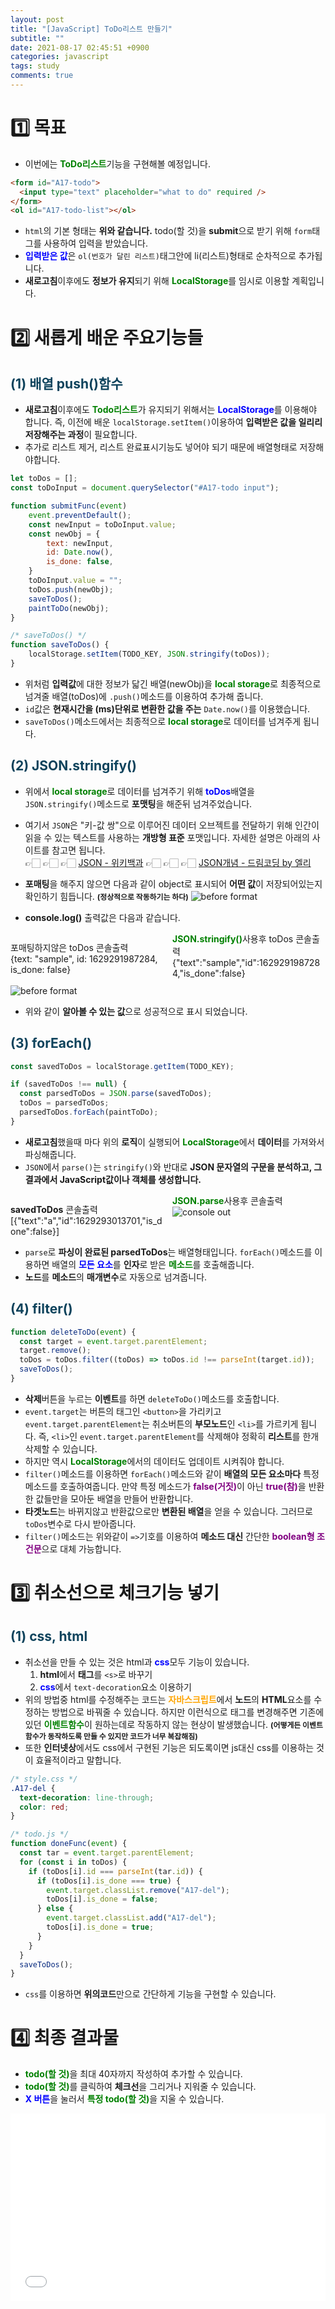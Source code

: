 ```yaml
---
layout: post
title: "[JavaScript] ToDo리스트 만들기"
subtitle: ""
date: 2021-08-17 02:45:51 +0900
categories: javascript
tags: study
comments: true
---
```


<h1>1️⃣ 목표</h1>
<kline></kline>

- 이번에는 <b style="color:green">ToDo리스트</b>기능을 구현해볼 예정입니다.

```html
<form id="A17-todo">
  <input type="text" placeholder="what to do" required />
</form>
<ol id="A17-todo-list"></ol>
```

- `html`의 기본 형태는 **위와 같습니다.** <rd>todo(할 것)</rd>을 **submit**으로 받기 위해 `form`태그를 사용하여 입력을 받았습니다.
- <b style="color:blue">입력받은 값</b>은 `ol(번호가 달린 리스트)`태그안에 <rd>li(리스트)</rd>형태로 순차적으로 추가됩니다.
- **새로고침**이후에도 **정보가 유지**되기 위해 <b style="color:green">LocalStorage</b>를 임시로 이용할 계획입니다.

<h1 class="ksubject">2️⃣ 새롭게 배운 주요기능들</h1>
<h2 style="color:#0e435c;">(1) 배열 push()함수</h2>

- <b><rd>새로고침</rd></b>이후에도 <b style="color:green">Todo리스트</b>가 유지되기 위해서는
  <b style="color:blue">LocalStorage</b>를 이용해야 합니다. 즉, 이전에 배운 `localStorage.setItem()`이용하여 **입력받은 값을 일리리 저장해주는 과정**이 필요합니다.
- 추가로 <rd>리스트 제거, 리스트 완료표시</rd>기능도 넣어야 되기 때문에 <rd>배열형태</rd>로 저장해야합니다.

```javascript
let toDos = [];
const toDoInput = document.querySelector("#A17-todo input");

function submitFunc(event)
    event.preventDefault();
    const newInput = toDoInput.value;
    const newObj = {
        text: newInput,
        id: Date.now(),
        is_done: false,
    }
    toDoInput.value = "";
    toDos.push(newObj);
    saveToDos();
    paintToDo(newObj);
}

/* saveToDos() */
function saveToDos() {
    localStorage.setItem(TODO_KEY, JSON.stringify(toDos));
}
```

- 위처럼 **입력값**에 대한 정보가 닯긴 <rd>배열(newObj)</rd>을 <b style="color:green">local storage</b>로 최종적으로 넘겨줄 <rd>배열(toDos)</rd>에 `.push()`메소드를 이용하여 추가해 줍니다.
- `id`값은 **현재시간을 (ms)단위로 변환한 값을 주는** `Date.now()`를 이용했습니다.
- `saveToDos()`메소드에서는 최종적으로 <b style="color:green">local storage</b>로 데이터를 넘겨주게 됩니다.

<kline></kline>

<h2 style="color:#0e435c;">(2) JSON.stringify()</h2>

- 위에서 <b style="color:green">local storage</b>로 데이터를 넘겨주기 위해 <b style="color:blue">toDos</b>배열을 `JSON.stringify()`메소드로 **포맷팅**을 해준뒤 넘겨주었습니다.

- 여기서 `JSON`은 "키-값 쌍"으로 이루어진 데이터 오브젝트를 전달하기 위해 인간이 읽을 수 있는 텍스트를 사용하는 **개방형 표준** 포맷입니다. 자세한 설명은 아래의 사이트를 참고면 됩니다.
  <br>
  👉🏻 👉🏻 👉🏻 <a href="https://ko.wikipedia.org/wiki/JSON" target="blank">JSON - 위키백과</a>
  👉🏻 👉🏻 👉🏻 <a href="https://www.youtube.com/watch?v=FN_D4Ihs3LE" target="blank">JSON개념 - 드림코딩 by 엘리</a>

- **포매팅**을 해주지 않으면 다음과 같이 <rd>object</rd>로 표시되어 **어떤 값**이 저장되어있는지 확인하기 힘듭니다. <b style="font-size:85%">(정상적으로 작동하기는 하다)</b>
  <img src="https://kirkim.github.io/assets/img/js/todo_list/1.png" alt="before format">

- **console.log()** 출력값은 다음과 같습니다.
<div style="column-count:2">
<p>
	포매팅하지않은 toDos 콘솔출력<br>
	<kkr>
		{text: "sample", id: 1629291987284, is_done: false}<br>
	</kkr>
</p>
<p>
	<b style="color:green">JSON.stringify()</b>사용후 toDos 콘솔출력<br>
	<kkr>
		{"text":"sample","id":1629291987284,"is_done":false}<br>
	</kkr>
</p>
</div>

<img src="https://kirkim.github.io/assets/img/js/todo_list/2.png" alt="before format">

- 위와 같이 **알아볼 수 있는 값**으로 성공적으로 표시 되었습니다.

<kline></kline>

<h2 style="color:#0e435c;">(3) forEach()</h2>

```javascript
const savedToDos = localStorage.getItem(TODO_KEY);

if (savedToDos !== null) {
  const parsedToDos = JSON.parse(savedToDos);
  toDos = parsedToDos;
  parsedToDos.forEach(paintToDo);
}
```

- **새로고침**했을때 마다 위의 **로직**이 실행되어 <b style="color:green">LocalStorage</b>에서 **데이터**를 가져와서 <rd>파싱</rd>해줍니다.
- `JSON`에서 `parse()`는 `stringify()`와 반대로 **JSON 문자열의 구문을 분석하고, 그 결과에서 JavaScript값이나 객체를 생성합니다.**
<div style="column-count:2">
<p>
	<b>savedToDos</b> 콘솔출력<br>
	<kkr>
		[{"text":"a","id":1629293013701,"is_done":false}]<br>
	</kkr>
</p>
<p>
	<b style="color:green">JSON.parse</b>사용후 콘솔출력<br>
	<img src="https://kirkim.github.io/assets/img/js/todo_list/3.png" alt="console out">
</p>
</div>

- `parse`로 **파싱이 완료된 parsedToDos**는 배열형태입니다. `forEach()`메소드를 이용하면 배열의 <b style="color:blue">모든 요소</b>를 **인자**로 받은 <b style="color:green">메소드</b>를 호출해줍니다.
- **노드**를 **메소드**의 **매개변수**로 자동으로 넘겨줍니다.

<kline></kline>

<h2 style="color:#0e435c;">(4) filter()</h2>

```javascript
function deleteToDo(event) {
  const target = event.target.parentElement;
  target.remove();
  toDos = toDos.filter((toDos) => toDos.id !== parseInt(target.id));
  saveToDos();
}
```

- **삭제**버튼을 누르는 **이벤트**를 하면 `deleteToDo()`메소드를 호출합니다.
- `event.target`는 버튼의 태그인 `<button>`을 가리키고 `event.target.parentElement`는 취소버튼의 **부모노드**인 `<li>`를 가르키게 됩니다. 즉, `<li>`인 `event.target.parentElement`를 삭제해야 정확히 **리스트**를 한개 삭제할 수 있습니다.
- 하지만 역시 <b style="color:green">LocalStorage</b>에서의 데이터도 업데이트 시켜줘야 합니다.
- `filter()`메소드를 이용하면 `forEach()`메소드와 같이 **배열의 모든 요소마다** <rd>특정 메소드</rd>를 호출하여줍니다. 만약 <rd>특정 메소드</rd>가 <b style="color:purple">false(거짓)</b>이 아닌 <b style="color:purple">true(참)</b>을 반환한 값들만을 모아둔 배열을 만들어 반환합니다.
- **타겟노드**는 바뀌지않고 <rd>반환값</rd>으로만 **변환된 배열**을 얻을 수 있습니다. 그러므로 `toDos`변수로 다시 받아줍니다.
- `filter()`메소드는 위와같이 `=>`기호를 이용하여 **메소드 대신** 간단한 <b style="color:purple">boolean형 조건문</b>으로 대체 가능합니다.

<h1 class="ksubject">3️⃣ 취소선으로 체크기능 넣기</h1>
<h2 style="color:#0e435c;">(1) css, html</h2>

- 취소선을 만들 수 있는 것은 <rd>html</rd>과 <b style="color:blue">css</b>모두 기능이 있습니다.
  1.  <b><rd>html</rd></b>에서 **태그**를 `<s>`로 바꾸기
  2.  <b style="color:blue">css</b>에서 `text-decoration`요소 이용하기
- 위의 방법중 <rd>html</rd>를 수정해주는 코드는 <b style="color:orange">자바스크립트</b>에서 **노드**의 **HTML**요소를 수정하는 방법으로 바꿔줄 수 있습니다. 하지만 이런식으로 <rd>태그</rd>를 변경해주면 기존에 있던 <b style="color:green">이벤트함수</b>이 원하는데로 작동하지 않는 현상이 발생했습니다. <b style="font-size:85%">(어떻게든 **이벤트함수**가 동작하도록 만들 수 있지만 코드가 너무 복잡해짐)</b>
- 또한 **인터넷상**에서도 <rd>css에서 구현된 기능은 되도록이면 js대신 css를 이용</rd>하는 것이 효율적이라고 말합니다.

```css
/* style.css */
.A17-del {
  text-decoration: line-through;
  color: red;
}
```

```javascript
/* todo.js */
function doneFunc(event) {
  const tar = event.target.parentElement;
  for (const i in toDos) {
    if (toDos[i].id === parseInt(tar.id)) {
      if (toDos[i].is_done === true) {
        event.target.classList.remove("A17-del");
        toDos[i].is_done = false;
      } else {
        event.target.classList.add("A17-del");
        toDos[i].is_done = true;
      }
    }
  }
  saveToDos();
}
```

- `css`를 이용하면 **위의코드**만으로 간단하게 기능을 구현할 수 있습니다.

<h1 class="ksubject">4️⃣ 최종 결과물</h1>

- <b style="color:green">todo(할 것)</b>을 <rd>최대 40자</rd>까지 작성하여 추가할 수 있습니다.
- <b style="color:green">todo(할 것)</b>를 <rd>클릭</rd>하여 **체크선**을 그리거나 지워줄 수 있습니다.
- <b style="color:blue">X 버튼</b>을 눌러서 <b style="color:green">특정 todo(할 것)</b>을 지울 수 있습니다.

<iframe width="100%" height="300" src="//jsfiddle.net/kirkim/L1fg9vc8/18/embedded/result,js,html,css/dark/" allowfullscreen="allowfullscreen" allowpaymentrequest frameborder="0"></iframe>

<!--
<style>
	#A17-todo-list {
		background-image: url("https://kirkim.github.io/assets/img/js/note.png");
		background-size: 100% 30px;
	}
	#A17-todo-list li {
		height: 30px;
		margin-top: 0px;
		padding-left:2%;
		margin-left: 18%;
	}
	#A17-todo-list li button {
		font-size: 2px;
		padding: 1px 2px;
		color: red;
	}
	.A17-del {
		text-decoration: line-through;
		color: red;
	}
</style>

<script>
	const toDoForm = document.querySelector("#A17-todo");
	const toDoInput = document.querySelector("#A17-todo input");
	const toDoList = document.querySelector("#A17-todo-list");
	const TODO_KEY = "todos";
	let toDos = [];

	function saveToDos() {
		localStorage.setItem(TODO_KEY, JSON.stringify(toDos));
	}

	function deleteToDo(event) {
		const target = event.target.parentElement;
		target.remove();
		toDos = toDos.filter((toDos) => toDos.id !== parseInt(target.id));
		saveToDos();
	}

	function doneFunc(event) {
		const tar = event.target.parentElement;
		for (const i in toDos) {
			if (toDos[i].id === parseInt(tar.id)) {
				if (toDos[i].is_done === true) {
					event.target.classList.remove("A17-del");
					toDos[i].is_done = false;
				} else {
					event.target.classList.add("A17-del");
					toDos[i].is_done = true;
				}
			}
		}
		saveToDos();
	}

	function checkDone(newObj, newToDo) {
		if (newObj.is_done === true) {
			newToDo.classList.add("A17-del");
			newToDo.innerText = newObj.text;
		} else {
			newToDo.classList.remove("A17-del");
			newToDo.innerText = newObj.text;
		}
	}

	function paintToDo(newObj) {
		const newToDoSet = document.createElement("li");
		newToDoSet.id = newObj.id;
		const newToDo = document.createElement("span");
		checkDone(newObj, newToDo);
		newToDo.addEventListener("click", doneFunc);
		const deleteButton = document.createElement("button");
		deleteButton.innerText = "X";
		deleteButton.addEventListener("click", deleteToDo);
		newToDoSet.append(newToDo, " ", deleteButton);
		toDoList.appendChild(newToDoSet);
	}

	function submitFunc(event) {
		event.preventDefault();
		const newInput = toDoInput.value;
		const newObj = {
			text: newInput,
			id: Date.now(),
			is_done: false,
		}
		toDoInput.value = "";
		toDos.push(newObj);
		saveToDos();
		paintToDo(newObj);
	}

	toDoForm.addEventListener("submit", submitFunc);

	const savedToDos = localStorage.getItem(TODO_KEY);

	if (savedToDos !== null) {
		const parsedToDos = JSON.parse(savedToDos);
		toDos = parsedToDos;
		parsedToDos.forEach(paintToDo);
	}
</script>
-->
